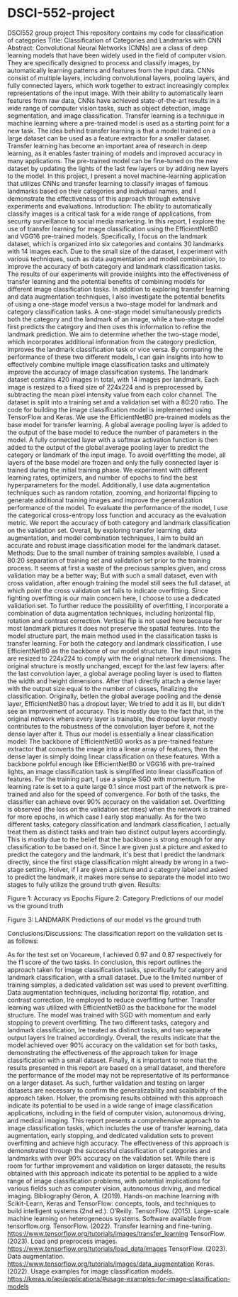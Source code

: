 # DSCI-552-project
DSCI552 group project
This repository contains my code for classification of categpries 
Title: Classification of Categories and Landmarks with CNN
Abstract:
Convolutional Neural Networks (CNNs) are a class of deep learning models that have been widely used in the field of computer vision. They are specifically designed to process and classify images, by automatically learning patterns and features from the input data. CNNs consist of multiple layers, including convolutional layers, pooling layers, and fully connected layers, which work together to extract increasingly complex representations of the input image. With their ability to automatically learn features from raw data, CNNs have achieved state-of-the-art results in a wide range of computer vision tasks, such as object detection, image segmentation, and image classification. Transfer learning is a technique in machine learning where a pre-trained model is used as a starting point for a new task. The idea behind transfer learning is that a model trained on a large dataset can be used as a feature extractor for a smaller dataset. Transfer learning has become an important area of research in deep learning, as it enables faster training of models and improved accuracy in many applications. The pre-trained model can be fine-tuned on the new dataset by updating the Iights of the last few layers or by adding new layers to the model. 
In this project, I present a novel machine-learning application that utilizes CNNs and transfer learning to classify images of famous landmarks based on their categories and individual names, and I demonstrate the effectiveness of this approach through extensive experiments and evaluations.
Introduction:
The ability to automatically classify images is a critical task for a wide range of applications, from security surveillance to social media marketing. In this report, I explore the use of transfer learning for image classification using the EfficientNetB0 and VGG16 pre-trained models. Specifically, I focus on the landmark dataset, which is organized into six categories and contains 30 landmarks with 14 images each. Due to the small size of the dataset, I experiment with various techniques, such as data augmentation and model combination, to improve the accuracy of both category and landmark classification tasks. The results of our experiments will provide insights into the effectiveness of transfer learning and the potential benefits of combining models for different image classification tasks. In addition to exploring transfer learning and data augmentation techniques, I also investigate the potential benefits of using a one-stage model versus a two-stage model for landmark and category classification tasks. A one-stage model simultaneously predicts both the category and the landmark of an image, while a two-stage model first predicts the category and then uses this information to refine the landmark prediction. We aim to determine whether the two-stage model, which incorporates additional information from the category prediction, improves the landmark classification task or vice versa. By comparing the performance of these two different models, I can gain insights into how to effectively combine multiple image classification tasks and ultimately improve the accuracy of image classification systems. The landmark dataset contains 420 images in total, with 14 images per landmark. Each image is resized to a fixed size of 224x224 and is preprocessed by subtracting the mean pixel intensity value from each color channel. The dataset is split into a training set and a validation set with a 80:20 ratio. The code for building the image classification model is implemented using TensorFlow and Keras. We use the EfficientNetB0 pre-trained models as the base model for transfer learning. A global average pooling layer is added to the output of the base model to reduce the number of parameters in the model. A fully connected layer with a softmax activation function is then added to the output of the global average pooling layer to predict the category or landmark of the input image. To avoid overfitting the model, all layers of the base model are frozen and only the fully connected layer is trained during the initial training phase. We experiment with different learning rates, optimizers, and number of epochs to find the best hyperparameters for the model. Additionally, I use data augmentation techniques such as random rotation, zooming, and horizontal flipping to generate additional training images and improve the generalization performance of the model. To evaluate the performance of the model, I use the categorical cross-entropy loss function and accuracy as the evaluation metric. We report the accuracy of both category and landmark classification on the validation set. Overall, by exploring transfer learning, data augmentation, and model combination techniques, I aim to build an accurate and robust image classification model for the landmark dataset.
Methods:
Due to the small number of training samples available, I used a 80:20 separation of training set and validation set prior to the training process. It seems at first a waste of the precious samples given, and cross validation may be a better way; But with such a small dataset, even with cross validation, after enough training the model still sees the full dataset, at which point the cross validation set fails to indicate overfitting. Since fighting overfitting is our main concern here, I choose to use a dedicated validation set. To further reduce the possibility of overfitting, I incorporate a combination of data augmentation techniques, including horizontal flip, rotation and contrast correction. Vertical flip is not used here because for most landmark pictures it does not preserve the spatial features. Into the model structure part, the main method used in the classification tasks is transfer learning. For both the category and landmark classification, I use EfficientNetB0 as the backbone of our model structure. The input images are resized to 224x224 to comply with the original network dimensions. The original structure is mostly unchanged, except for the last few layers: after the last convolution layer, a global average pooling layer is used to flatten the width and height dimensions. After that I directly attach a dense layer with the output size equal to the number of classes, finalizing the classification. Originally, betIen the global average pooling and the dense layer, EfficientNetB0 has a dropout layer; We tried to add it as Ill, but didn’t see an improvement of accuracy. This is mostly due to the fact that, in the original network where every layer is trainable, the dropout layer mostly contributes to the robustness of the convolution layer before it, not the dense layer after it. Thus our model is essentially a linear classification model: The backbone of EfficientNetB0 works as a pre-trained feature extractor that converts the image into a linear array of features, then the dense layer is simply doing linear classification on these features. With a backbone poIrful enough like EfficientNetB0 or VGG16 with pre-trained Iights, an image classification task is simplified into linear classification of features. For the training part, I use a simple SGD with momentum. The learning rate is set to a quite large 0.1 since most part of the network is pre-trained and also for the speed of convergence. For both of the tasks, the classifier can achieve over 90% accuracy on the validation set. Overfitting is observed (the loss on the validation set rises) when the network is trained for more epochs, in which case I early stop manually. As for the two different tasks, category classification and landmark classification, I actually treat them as distinct tasks and train two distinct output layers accordingly. This is mostly due to the belief that the backbone is strong enough for any classification to be based on it. Since I are given just a picture and asked to predict the category and the landmark, it's best that I predict the landmark directly, since the first stage classification might already be wrong in a two-stage setting. HoIver, if I are given a picture and a category label and asked to predict the landmark, it makes more sense to separate the model into two stages to fully utilize the ground truth given.
Results:



Figure 1: Accuracy vs Epochs                                     Figure 2: Category Predictions of our model vs the ground truth


Figure 3: LANDMARK Predictions of our model vs the ground truth

Conclusions/Discussions:
The classification report on the validation set is as follows:


As for the test set on Vocareum, I achieved 0.97 and 0.87 respectively for the f1 score of the two tasks. 
In conclusion, this report outlines the approach taken for image classification tasks, specifically for category and landmark classification, with a small dataset. Due to the limited number of training samples, a dedicated validation set was used to prevent overfitting. Data augmentation techniques, including horizontal flip, rotation, and contrast correction, Ire employed to reduce overfitting further. Transfer learning was utilized with EfficientNetB0 as the backbone for the model structure. The model was trained with SGD with momentum and early stopping to prevent overfitting. The two different tasks, category and landmark classification, Ire treated as distinct tasks, and two separate output layers Ire trained accordingly. Overall, the results indicate that the model achieved over 90% accuracy on the validation set for both tasks, demonstrating the effectiveness of the approach taken for image classification with a small dataset. Finally, it is important to note that the results presented in this report are based on a small dataset, and therefore the performance of the model may not be representative of its performance on a larger dataset. As such, further validation and testing on larger datasets are necessary to confirm the generalizability and scalability of the approach taken. HoIver, the promising results obtained with this approach indicate its potential to be used in a wide range of image classification applications, including in the field of computer vision, autonomous driving, and medical imaging. This report presents a comprehensive approach to image classification tasks, which includes the use of transfer learning, data augmentation, early stopping, and dedicated validation sets to prevent overfitting and achieve high accuracy. The effectiveness of this approach is demonstrated through the successful classification of categories and landmarks with over 90% accuracy on the validation set. While there is room for further improvement and validation on larger datasets, the results obtained with this approach indicate its potential to be applied to a wide range of image classification problems, with potential implications for various fields such as computer vision, autonomous driving, and medical imaging.
Bibliography
Géron, A. (2019). Hands-on machine learning with Scikit-Learn, Keras and TensorFlow: concepts, tools, and techniques to build intelligent systems (2nd ed.). O’Reilly.
TensorFlow. (2015). Large-scale machine learning on heterogeneous systems. Software available from tensorflow.org.
TensorFlow. (2022). Transfer learning and fine-tuning. https://www.tensorflow.org/tutorials/images/transfer_learning
TensorFlow. (2023). Load and preprocess images. https://www.tensorflow.org/tutorials/load_data/images
TensorFlow. (2023). Data augmentation. https://www.tensorflow.org/tutorials/images/data_augmentation
Keras. (2022). Usage examples for image classification models. https://keras.io/api/applications/#usage-examples-for-image-classification-models






